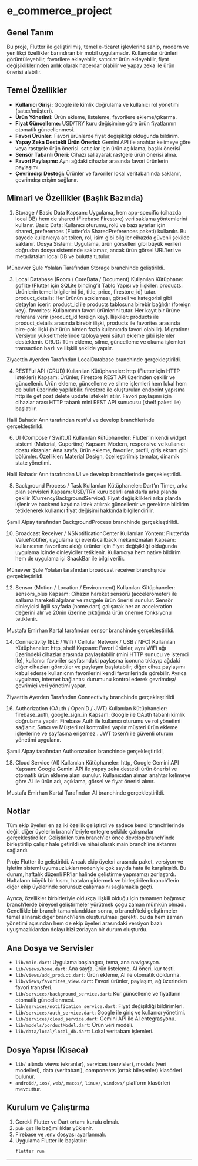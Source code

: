 # e_commerce_project

## Genel Tanım
Bu proje, Flutter ile geliştirilmiş, temel e-ticaret işlevlerine sahip, modern ve yenilikçi özellikler barındıran bir mobil uygulamadır. Kullanıcılar ürünleri görüntüleyebilir, favorilere ekleyebilir, satıcılar ürün ekleyebilir, fiyat değişikliklerinden anlık olarak haberdar olabilir ve yapay zeka ile ürün önerisi alabilir.

## Temel Özellikler
- **Kullanıcı Girişi:** Google ile kimlik doğrulama ve kullanıcı rol yönetimi (satıcı/müşteri).
- **Ürün Yönetimi:** Ürün ekleme, listeleme, favorilere ekleme/çıkarma.
- **Fiyat Güncelleme:** USD/TRY kuru değişimine göre ürün fiyatlarının otomatik güncellenmesi.
- **Favori Ürünler:** Favori ürünlerde fiyat değişikliği olduğunda bildirim.
- **Yapay Zeka Destekli Ürün Önerisi:** Gemini API ile anahtar kelimeye göre veya rastgele ürün önerisi. satıcılar için ürün açıklama, başlık önerisi
- **Sensör Tabanlı Öneri:** Cihazı sallayarak rastgele ürün önerisi alma.
- **Favori Paylaşımı:** Aynı ağdaki cihazlar arasında favori ürünlerin paylaşımı.
- **Çevrimdışı Desteği:** Ürünler ve favoriler lokal veritabanında saklanır, çevrimdışı erişim sağlanır.

## Mimari ve Özellikler (Başlık Bazında)

1. Storage / Basic Data
Kapsam: Uygulama, hem app-specific (cihazda local DB) hem de shared (Firebase Firestore) veri saklama yöntemlerini kullanır.
Basic Data: Kullanıcı oturumu, rolü ve bazı ayarlar için shared_preferences (Flutter’da SharedPreferences paketi) kullanılır. Bu sayede kullanıcıya ait token, rol, isim gibi bilgiler cihazda güvenli şekilde saklanır.
Dosya Sistemi: Uygulama, ürün görselleri gibi büyük verileri doğrudan dosya sisteminde saklamaz, ancak ürün görsel URL’leri ve metadataları local DB ve bulutta tutulur.

Münevver Şule Yolalan Tarafından Storage branchinde geliştirildi.

3. Local Database (Room / CoreData / Document)
Kullanılan Kütüphane: sqflite (Flutter için SQLite binding’i)
Tablo Yapısı ve İlişkiler:
products: Ürünlerin temel bilgilerini (id, title, price, firestore_id) tutar.
product_details: Her ürünün açıklaması, görseli ve kategorisi gibi detayları içerir. product_id ile products tablosuna birebir bağlıdır (foreign key).
favorites: Kullanıcının favori ürünlerini tutar. Her kayıt bir ürüne referans verir (product_id foreign key).
İlişkiler:
products ile product_details arasında birebir ilişki,
products ile favorites arasında bire-çok ilişki (bir ürün birden fazla kullanıcıda favori olabilir).
Migration: Versiyon yükseltmelerinde tabloya yeni sütun ekleme gibi işlemler desteklenir.
CRUD: Tüm ekleme, silme, güncelleme ve okuma işlemleri transaction bazlı ve ilişkili şekilde yapılır.

Ziyaettin Ayerden Tarafından LocalDatabase branchinde gerçekleştirildi.

4. RESTFul API (CRUD)
Kullanılan Kütüphaneler: http (Flutter için HTTP istekleri)
Kapsam:
Ürünler, Firestore REST API üzerinden çekilir ve güncellenir.
Ürün ekleme, güncelleme ve silme işlemleri hem lokal hem de bulut üzerinde yapılabilir.
firestore ile oluşturulan endpoint yapısına http ile get post delete update istekelri atılır.
Favori paylaşımı için cihazlar arası HTTP tabanlı mini REST API sunucusu (shelf paketi ile) başlatılır.


Halil Bahadır Arın tarafından restful ve develop branchlerinde gerçekleştirildi.


6. UI (Compose / SwiftUI)
Kullanılan Kütüphaneler: Flutter’ın kendi widget sistemi (Material, Cupertino)
Kapsam: Modern, responsive ve kullanıcı dostu ekranlar. Ana sayfa, ürün ekleme, favoriler, profil, giriş ekranı gibi bölümler.
Özellikler: Material Design, özelleştirilmiş temalar, dinamik state yönetimi.

Halil Bahadır Arın tarafından UI ve develop branchlerinde gerçekleştrildi.

8. Background Process / Task
Kullanılan Kütüphaneler: Dart’ın Timer, arka plan servisleri
Kapsam: USD/TRY kuru belirli aralıklarla arka planda çekilir (CurrencyBackgroundService). Fiyat değişiklikleri arka planda işlenir ve backend kaydına istek atılırak güncellenir ve gerekirse bildirim tetiklenerek kullanıcı fiyat değişimi hakkında bilgilendirilir.

Şamil Alpay tarafından BackgroundProcess branchinde gerçekleştirildi.

10. Broadcast Receiver / NSNotificationCenter
Kullanılan Yöntem: Flutter’da ValueNotifier, uygulama içi event/callback mekanizmaları
Kapsam: kullanıcınıın favorilere aldığı ürünler için Fiyat değişikliği olduğunda uygulama içinde dinleyiciler tetiklenir. Kullanıcıya hem native bildirim hem de uygulama içi SnackBar ile bilgi verilir.

Münevver Şule Yolalan tarafından broadcast receiver branchşnde gerçekleştirildi.

12. Sensor (Motion / Location / Environment)
Kullanılan Kütüphaneler: sensors_plus
Kapsam: Cihazın hareket sensörü (accelerometer) ile sallama hareketi algılanır ve rastgele ürün önerisi sunulur. Sensör dinleyicisi ilgili sayfada (home.dart) çalışarak her an acceleration değerini alır ve 20nin üzerine çıktığında ürün önerme fonksiyonu tetiklenir.

Mustafa Emirhan Kartal tarafından sensor branchinde gerçekleştirildi.

14. Connectivity (BLE / Wifi / Cellular Network / USB / NFC)
Kullanılan Kütüphaneler: http, shelf
Kapsam: Favori ürünler, aynı WiFi ağı üzerindeki cihazlar arasında paylaşılabilir (mini HTTP sunucu ve istemci ile), kullanıcı favoriler sayfasındaki paylaşma iconuna tıklayıp ağdaki diğer cihazları görntüler ve paylaşım başlatabilir, diğer cihaz paylaşımı kabul ederse kullanıcnın favorilerini kendi favorilerinde görebilir. Ayrıca uygulama, internet bağlantısı durumunu kontrol ederek çevrimdışı/çevrimiçi veri yönetimi yapar.

Ziyaettin Ayerden Tarafından Connectivity branchinde gerçekleştirildi

16. Authorization (OAuth / OpenID / JWT)
Kullanılan Kütüphaneler: firebase_auth, google_sign_in
Kapsam: Google ile OAuth tabanlı kimlik doğrulama yapılır. Firebase Auth ile kullanıcı oturumu ve rol yönetimi sağlanır, Satıcı ve Müşteri rol kontrolleri yapılır müşteri ürün ekleme işlevlerine ve sayfasına erişemez . JWT token’ı ile güvenli oturum yönetimi uygulanır.

Şamil Alpay tarafından Authorozation branchinde gerçekleştirildi,

18. Cloud Service (AI)
Kullanılan Kütüphaneler: http, Google Gemini API
Kapsam: Google Gemini API ile yapay zeka destekli ürün önerisi ve otomatik ürün ekleme alanı sunulur. Kullanıcıdan alınan anahtar kelimeye göre AI ile ürün adı, açıklama, görsel ve fiyat önerisi alınır.

Mustafa Emirhan Kartal Tarafından AI branchinde gerçekleştirildi.

## Notlar


Tüm ekip üyeleri en az iki özellik geliştirdi ve sadece kendi branch’lerinde değil, diğer üyelerin branch’leriyle entegre şekilde çalışmalar gerçekleştirdiler. Geliştirilen tüm branch’ler önce develop branch’inde birleştirilip çalışır hale getirildi ve nihai olarak main branch’ine aktarımı sağlandı.

Proje Flutter ile geliştirildi. Ancak ekip üyeleri arasında paket, versiyon ve işletim sistemi uyumsuzlukları nedeniyle çok sayıda hata ile karşılaşıldı. Bu durum, haftalık düzenli PR’lar halinde geliştirme yapmamızı zorlaştırdı. Haftaların büyük bir kısmı, hataları gidermek ve birleştirilen branch’lerin diğer ekip üyelerinde sorunsuz çalışmasını sağlamakla geçti.

Ayrıca, özellikler birbirleriyle oldukça ilişkili olduğu için tamamen bağımsız branch’lerde bireysel geliştirmeler yürütmek çoğu zaman mümkün olmadı. Genellikle bir branch tamamlandıktan sonra, o branch’teki geliştirmeler temel alınarak diğer branch’lerin oluşturulması gerekti. bu da hem zaman yönetimi açısından hem de ekip üyeleri arasındaki versiyon bazlı uyuşmazlıklardan dolayı bizi zorlayan bir durum oluşturdu.

## Ana Dosya ve Servisler
- `lib/main.dart`: Uygulama başlangıcı, tema, ana navigasyon.
- `lib/views/home.dart`: Ana sayfa, ürün listeleme, AI öneri, kur testi.
- `lib/views/add_product.dart`: Ürün ekleme, AI ile otomatik doldurma.
- `lib/views/favorites_view.dart`: Favori ürünler, paylaşım, ağ üzerinden favori transferi.
- `lib/services/background_service.dart`: Kur güncelleme ve fiyatların otomatik güncellenmesi.
- `lib/services/notification_service.dart`: Fiyat değişikliği bildirimleri.
- `lib/services/auth_service.dart`: Google ile giriş ve kullanıcı yönetimi.
- `lib/services/cloud_service.dart`: Gemini API ile AI entegrasyonu.
- `lib/models/porductModel.dart`: Ürün veri modeli.
- `lib/data/local/local_db.dart`: Lokal veritabanı işlemleri.

## Dosya Yapısı (Kısaca)
- `lib/` altında views (ekranlar), services (servisler), models (veri modelleri), data (veritabanı), components (ortak bileşenler) klasörleri bulunur.
- `android/`, `ios/`, `web/`, `macos/`, `linux/`, `windows/` platform klasörleri mevcuttur.

## Kurulum ve Çalıştırma
1. Gerekli Flutter ve Dart ortamı kurulu olmalı.
2. `pub get` ile bağımlılıklar yüklenir.
3. Firebase ve .env dosyası ayarlanmalı.
4. Uygulama Flutter ile başlatılır:
   ```sh
   flutter run
   ```

---
